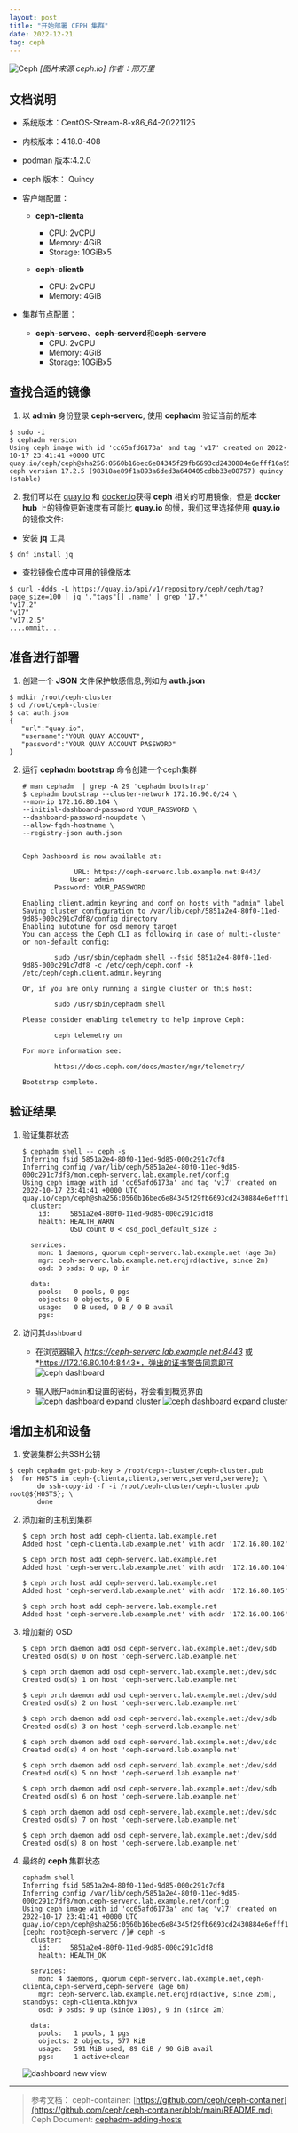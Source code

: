 ```yaml
---
layout: post
title: "开始部署 CEPH 集群"
date: 2022-12-21
tag: ceph
---
```


![Ceph](/assets/images/2022-12-21/photo-jelly-fish-01.jpg)
*\[图片来源 ceph.io\]*
*作者：邢万里*


## 文档说明

- 系统版本：CentOS-Stream-8-x86_64-20221125
- 内核版本：4.18.0-408
- podman 版本:4.2.0
- ceph 版本： Quincy
- 客户端配置：
  - **ceph-clienta**
    - CPU: 2vCPU
    - Memory: 4GiB
    - Storage: 10GiBx5

  - **ceph-clientb**
    - CPU: 2vCPU
    - Memory: 4GiB

- 集群节点配置：
  - **ceph-serverc**、**ceph-serverd**和**ceph-servere**
    - CPU: 2vCPU
    - Memory: 4GiB
    - Storage: 10GiBx5

## 查找合适的镜像

1. 以 **admin** 身份登录 **ceph-serverc**, 使用 **cephadm** 验证当前的版本
```shell
$ sudo -i
$ cephadm version
Using ceph image with id 'cc65afd6173a' and tag 'v17' created on 2022-10-17 23:41:41 +0000 UTC
quay.io/ceph/ceph@sha256:0560b16bec6e84345f29fb6693cd2430884e6efff16a95d5bdd0bb06d7661c45
ceph version 17.2.5 (98318ae89f1a893a6ded3a640405cdbb33e08757) quincy (stable)
```

2. 我们可以在 [quay.io](https://quay.io/repository/ceph/ceph) 和 [docker.io](https://hub.docker.com/r/ceph/ceph)获得 **ceph** 相关的可用镜像，但是 **docker hub** 上的镜像更新速度有可能比 **quay.io** 的慢，我们这里选择使用 **quay.io** 的镜像文件:
- 安装 **jq** 工具
```shell
$ dnf install jq 
```
- 查找镜像仓库中可用的镜像版本
```shell
$ curl -ddds -L https://quay.io/api/v1/repository/ceph/ceph/tag?page_size=100 | jq '."tags"[] .name' | grep '17.*'
"v17.2"
"v17"
"v17.2.5"
....ommit....
```

## 准备进行部署

1. 创建一个 **JSON** 文件保护敏感信息,例如为 **auth.json**
```shell
$ mdkir /root/ceph-cluster
$ cd /root/ceph-cluster
$ cat auth.json
{
   "url":"quay.io",
   "username":"YOUR QUAY ACCOUNT",
   "password":"YOUR QUAY ACCOUNT PASSWORD"
}
```

2. 运行 **cephadm bootstrap** 命令创建一个ceph集群
   ```shell
   # man cephadm  | grep -A 29 'cephadm bootstrap'
   $ cephadm bootstrap --cluster-network 172.16.90.0/24 \
   --mon-ip 172.16.80.104 \
   --initial-dashboard-password YOUR_PASSWORD \
   --dashboard-password-noupdate \
   --allow-fqdn-hostname \
   --registry-json auth.json
   
   
   Ceph Dashboard is now available at:
   
                URL: https://ceph-serverc.lab.example.net:8443/
               User: admin
           Password: YOUR_PASSWORD
   
   Enabling client.admin keyring and conf on hosts with "admin" label
   Saving cluster configuration to /var/lib/ceph/5851a2e4-80f0-11ed-9d85-000c291c7df8/config directory
   Enabling autotune for osd_memory_target
   You can access the Ceph CLI as following in case of multi-cluster or non-default config:
   
           sudo /usr/sbin/cephadm shell --fsid 5851a2e4-80f0-11ed-9d85-000c291c7df8 -c /etc/ceph/ceph.conf -k /etc/ceph/ceph.client.admin.keyring
   
   Or, if you are only running a single cluster on this host:
   
           sudo /usr/sbin/cephadm shell
   
   Please consider enabling telemetry to help improve Ceph:
   
           ceph telemetry on
   
   For more information see:
   
           https://docs.ceph.com/docs/master/mgr/telemetry/
   
   Bootstrap complete.
   ```

## 验证结果

1. 验证集群状态
   ```shell
   $ cephadm shell -- ceph -s
   Inferring fsid 5851a2e4-80f0-11ed-9d85-000c291c7df8
   Inferring config /var/lib/ceph/5851a2e4-80f0-11ed-9d85-000c291c7df8/mon.ceph-serverc.lab.example.net/config
   Using ceph image with id 'cc65afd6173a' and tag 'v17' created on 2022-10-17 23:41:41 +0000 UTC
   quay.io/ceph/ceph@sha256:0560b16bec6e84345f29fb6693cd2430884e6efff16a95d5bdd0bb06d7661c45
     cluster:
       id:     5851a2e4-80f0-11ed-9d85-000c291c7df8
       health: HEALTH_WARN
               OSD count 0 < osd_pool_default_size 3
   
     services:
       mon: 1 daemons, quorum ceph-serverc.lab.example.net (age 3m)
       mgr: ceph-serverc.lab.example.net.erqjrd(active, since 2m)
       osd: 0 osds: 0 up, 0 in
   
     data:
       pools:   0 pools, 0 pgs
       objects: 0 objects, 0 B
       usage:   0 B used, 0 B / 0 B avail
       pgs:
   ```    

2. 访问其`dashboard`
   - 在浏览器输入 *https://ceph-serverc.lab.example.net:8443* 或 *https://172.16.80.104:8443*，弹出的证书警告同意即可
   ![ceph dashboard](/assets/images/2022-12-21/ceph-dashboard.png)

   - 输入账户`admin`和设置的密码，将会看到概览界面
   ![ceph dashboard expand cluster](/assets/images/2022-12-21/ceph-dashboard-initial.png)
   ![ceph dashboard expand cluster](/assets/images/2022-12-21/ceph-dashboard-overview.png)


## 增加主机和设备

1. 安装集群公共SSH公钥
```shell
$ ceph cephadm get-pub-key > /root/ceph-cluster/ceph-cluster.pub
$  for HOSTS in ceph-{clienta,clientb,serverc,serverd,servere}; \
       do ssh-copy-id -f -i /root/ceph-cluster/ceph-cluster.pub root@${HOSTS}; \
       done
```

2. 添加新的主机到集群
   ```shell
   $ ceph orch host add ceph-clienta.lab.example.net
   Added host 'ceph-clienta.lab.example.net' with addr '172.16.80.102'
   
   $ ceph orch host add ceph-serverc.lab.example.net
   Added host 'ceph-serverc.lab.example.net' with addr '172.16.80.104'
   
   $ ceph orch host add ceph-serverd.lab.example.net
   Added host 'ceph-serverd.lab.example.net' with addr '172.16.80.105'
   
   $ ceph orch host add ceph-servere.lab.example.net
   Added host 'ceph-servere.lab.example.net' with addr '172.16.80.106'
   ```

3. 增加新的 OSD
   ```shell
   $ ceph orch daemon add osd ceph-serverc.lab.example.net:/dev/sdb
   Created osd(s) 0 on host 'ceph-serverc.lab.example.net'
   
   $ ceph orch daemon add osd ceph-serverc.lab.example.net:/dev/sdc
   Created osd(s) 1 on host 'ceph-serverc.lab.example.net'
   
   $ ceph orch daemon add osd ceph-serverc.lab.example.net:/dev/sdd
   Created osd(s) 2 on host 'ceph-serverc.lab.example.net'
   
   $ ceph orch daemon add osd ceph-serverd.lab.example.net:/dev/sdb
   Created osd(s) 3 on host 'ceph-serverd.lab.example.net'
   
   $ ceph orch daemon add osd ceph-serverd.lab.example.net:/dev/sdc
   Created osd(s) 4 on host 'ceph-serverd.lab.example.net'
   
   $ ceph orch daemon add osd ceph-serverd.lab.example.net:/dev/sdd
   Created osd(s) 5 on host 'ceph-serverd.lab.example.net'
   
   $ ceph orch daemon add osd ceph-servere.lab.example.net:/dev/sdb
   Created osd(s) 6 on host 'ceph-servere.lab.example.net'
   
   $ ceph orch daemon add osd ceph-servere.lab.example.net:/dev/sdc
   Created osd(s) 7 on host 'ceph-servere.lab.example.net'
   
   $ ceph orch daemon add osd ceph-servere.lab.example.net:/dev/sdd
   Created osd(s) 8 on host 'ceph-servere.lab.example.net'
   ```

4. 最终的 **ceph** 集群状态
   ```shell
   cephadm shell
   Inferring fsid 5851a2e4-80f0-11ed-9d85-000c291c7df8
   Inferring config /var/lib/ceph/5851a2e4-80f0-11ed-9d85-000c291c7df8/mon.ceph-serverc.lab.example.net/config
   Using ceph image with id 'cc65afd6173a' and tag 'v17' created on 2022-10-17 23:41:41 +0000 UTC
   quay.io/ceph/ceph@sha256:0560b16bec6e84345f29fb6693cd2430884e6efff16a95d5bdd0bb06d7661c45
   [ceph: root@ceph-serverc /]# ceph -s
     cluster:
       id:     5851a2e4-80f0-11ed-9d85-000c291c7df8
       health: HEALTH_OK
   
     services:
       mon: 4 daemons, quorum ceph-serverc.lab.example.net,ceph-clienta,ceph-serverd,ceph-servere (age 6m)
       mgr: ceph-serverc.lab.example.net.erqjrd(active, since 25m), standbys: ceph-clienta.kbhjvx
       osd: 9 osds: 9 up (since 110s), 9 in (since 2m)
   
     data:
       pools:   1 pools, 1 pgs
       objects: 2 objects, 577 KiB
       usage:   591 MiB used, 89 GiB / 90 GiB avail
       pgs:     1 active+clean
   ```

   ![dashboard new view](/assets/images/2022-12-21/ceph-dashboard-new-view.png)

---
> 参考文档：
> ceph-container: [https://github.com/ceph/ceph-container](https://github.com/ceph/ceph-container/blob/main/README.md)
> Ceph Document: [cephadm-adding-hosts](https://docs.ceph.com/en/latest/cephadm/host-management/#cephadm-adding-hosts)
